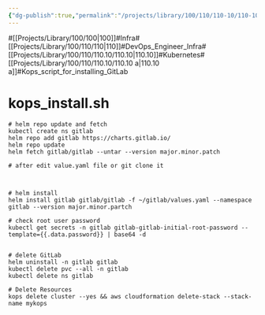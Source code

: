 ```yaml
---
{"dg-publish":true,"permalink":"/projects/library/100/110/110-10/110-10-a/","metatags":{"description":"In Kubernetes, there are tools to help you install Kubernetes, such as kops or kubespray. While they are convenient, they also have limitations and should be used appropriately and as needed. This article is a script to install GitLab via Kops."},"noteIcon":"0","created":"2024-04-23T20:51:40.129+09:00","updated":"2024-04-23T21:17:52.324+09:00"}
---
```


#[[Projects/Library/100/100\|100]]#Infra#[[Projects/Library/100/110/110\|110]]#DevOps_Engineer_Infra#[[Projects/Library/100/110/110.10/110.10\|110.10]]#Kubernetes#[[Projects/Library/100/110/110.10/110.10 a\|110.10 a]]#Kops_script_for_installing_GitLab

# kops_install.sh
```
# helm repo update and fetch
kubectl create ns gitlab
helm repo add gitlab https://charts.gitlab.io/
helm repo update
helm fetch gitlab/gitlab --untar --version major.minor.patch

# after edit value.yaml file or git clone it



# helm install
helm install gitlab gitlab/gitlab -f ~/gitlab/values.yaml --namespace gitlab --version major.minor.partch

# check root user password
kubectl get secrets -n gitlab gitlab-gitlab-initial-root-password --template={{.data.password}} | base64 -d


# delete GitLab
helm uninstall -n gitlab gitlab
kubectl delete pvc --all -n gitlab
kubectl delete ns gitlab

# Delete Resources
kops delete cluster --yes && aws cloudformation delete-stack --stack-name mykops
```